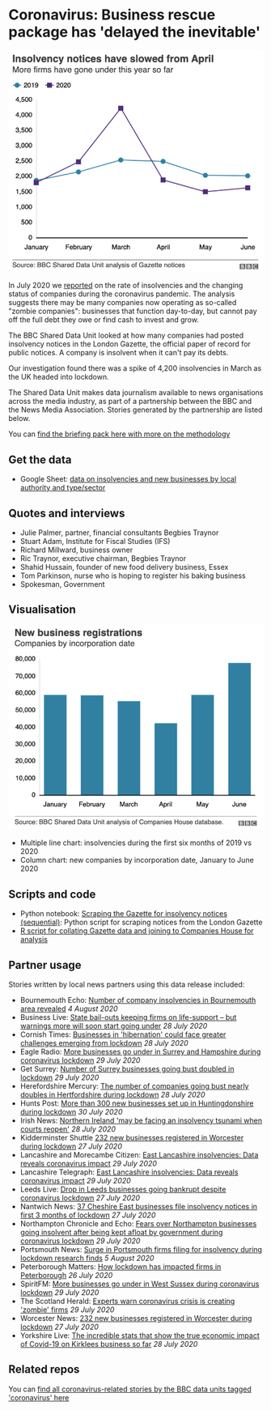 # Coronavirus: Business rescue package has 'delayed the inevitable'

![](https://raw.githubusercontent.com/BBC-Data-Unit/insolvencies-coronavirus/master/Coronavirus-Business-rescue-package-has-delayed-the-inevitable-BBC-News.png)

In July 2020 we [reported](https://www.bbc.co.uk/news/uk-53417948) on the rate of insolvencies and the changing status of companies during the coronavirus pandemic. The analysis suggests there may be many companies now operating as so-called "zombie companies": businesses that function day-to-day, but cannot pay off the full debt they owe or find cash to invest and grow.

The BBC Shared Data Unit looked at how many companies had posted insolvency notices in the London Gazette, the official paper of record for public notices. A company is insolvent when it can't pay its debts.

Our investigation found there was a spike of 4,200 insolvencies in March as the UK headed into lockdown.

The Shared Data Unit makes data journalism available to news organisations across the media industry, as part of a partnership between the BBC and the News Media Association. Stories generated by the partnership are listed below.

You can [find the briefing pack here with more on the methodology](https://docs.google.com/document/d/1toIXsxn0zMYHzY3YX8-ij4emWR2Wl1lPDIczij_JCcw/edit)

## Get the data

* Google Sheet: [data on insolvencies and new businesses by local authority and type/sector](https://drive.google.com/file/d/1noWJbIBbj1Ky5dniTGsJV5SZBz3vmaPJ/view)

## Quotes and interviews

* Julie Palmer, partner, financial consultants Begbies Traynor
* Stuart Adam, Institute for Fiscal Studies (IFS)
* Richard Millward, business owner
* Ric Traynor, executive chairman, Begbies Traynor
* Shahid Hussain, founder of new food delivery business, Essex
* Tom Parkinson, nurse who is hoping to register his baking business 
* Spokesman, Government

## Visualisation

![](https://raw.githubusercontent.com/BBC-Data-Unit/insolvencies-coronavirus/master/Coronavirus-Business-rescue-package-has-delayed-the-inevitable-BBC-News%20(1).png)

* Multiple line chart: insolvencies during the first six months of 2019 vs 2020
* Column chart: new companies by incorporation date, January to June 2020

## Scripts and code

* Python notebook: [Scraping the Gazette for insolvency notices (sequential)](https://github.com/BBC-Data-Unit/insolvencies-coronavirus/blob/master/insolvencyscraper_gazetteSEQ.ipynb): Python script for scraping notices from the London Gazette
* [R script for collating Gazette data and joining to Companies House for analysis](insolvency_master_clean.Rmd)


## Partner usage

Stories written by local news partners using this data release included:

* Bournemouth Echo: [Number of company insolvencies in Bournemouth area revealed](https://www.bournemouthecho.co.uk/news/18626247.number-company-insolvencies-bournemouth-area-revealed/) *4 August 2020*
* Business Live: [State bail-outs keeping firms on life-support – but warnings more will soon start going under](https://www.business-live.co.uk/enterprise/small-and-medium-enterprises/state-bail-outs-keeping-firms-18667883) *28 July 2020*
* Cornish Times: [Businesses in 'hibernation' could face greater challenges emerging from lockdown](http://www.cornish-times.co.uk/article.cfm?id=127523&headline=Businesses%20in%20%27hibernation%27%20could%20face%20greater%20challenges%20emerging%20from%20lockdown&sectionIs=news&searchyear=2020) *28 July 2020*
* Eagle Radio: [More businesses go under in Surrey and Hampshire during coronavirus lockdown](https://www.eagleradio.co.uk/news/local-news/3151206/more-businesses-go-under-in-surrey-and-hampshire-during-coronavirus-lockdown/) *29 July 2020*
* Get Surrey: [Number of Surrey businesses going bust doubled in lockdown](https://www.getsurrey.co.uk/news/surrey-news/number-surrey-businesses-going-bust-18678941)  *29 July 2020*
* Herefordshire Mercury: [The number of companies going bust nearly doubles in Hertfordshire during lockdown](https://www.hertfordshiremercury.co.uk/news/hertfordshire-news/number-companies-going-bust-nearly-4367609) *28 July 2020*
* Hunts Post: [More than 300 new businesses set up in Huntingdonshire during lockdown](https://www.huntspost.co.uk/news/business/businesses-in-huntingdon-during-lockdown-1-6769975?action=login) *30 July 2020*
* Irish News: [Northern Ireland 'may be facing an insolvency tsunami when courts reopen'](http://www.irishnews.com/business/2020/07/25/news/northern-ireland-may-be-facing-an-insolvency-tsunami-when-courts-reopen--2015512/?param=ds441rif44T) *28 July 2020*
* Kidderminster Shuttle [232 new businesses registered in Worcester during lockdown](https://www.kidderminstershuttle.co.uk/news/regional/18608865.232-new-businesses-registered-worcester-lockdown/?ref=rss) *27 July 2020*
* Lancashire and Morecambe Citizen: [East Lancashire insolvencies: Data reveals coronavirus impact](https://www.thelancasterandmorecambecitizen.co.uk/news/18613613.east-lancashire-insolvencies-data-reveals-coronavirus-impact/) *29 July 2020*
* Lancashire Telegraph: [East Lancashire insolvencies: Data reveals coronavirus impact](https://www.lancashiretelegraph.co.uk/news/18613613.east-lancashire-insolvencies-data-reveals-coronavirus-impact/) *29 July 2020*
* Leeds Live: [Drop in Leeds businesses going bankrupt despite coronavirus lockdown](https://www.leeds-live.co.uk/news/leeds-news/drop-leeds-businesses-going-bankrupt-18667366) *27 July 2020*
* Nantwich News: [37 Cheshire East businesses file insolvency notices in first 3 months of lockdown](https://thenantwichnews.co.uk/directory/37-cheshire-east-businesses-file-insolvency-notices-in-first-3-months-of-lockdown/) *27 July 2020*
* Northampton Chronicle and Echo: [Fears over Northampton businesses going insolvent after being kept afloat by government during coronavirus lockdown](https://www.northamptonchron.co.uk/business/fears-over-northampton-businesses-going-insolvent-after-being-kept-afloat-government-during-coronavirus-lockdown-2926700) *29 July 2020*
* Portsmouth News: [Surge in Portsmouth firms filing for insolvency during lockdown research finds](https://www.portsmouth.co.uk/business/surge-portsmouth-firms-filing-insolvency-during-lockdown-research-finds-2933662) *5 August 2020*
* Peterborough Matters: [How lockdown has impacted firms in Peterborough](https://www.peterboroughmatters.co.uk/local-news/peterborough-businesses-impacted-by-lockdown-15021) *26 July 2020*
* SpiritFM: [More businesses go under in West Sussex during coronavirus lockdown](https://www.spiritfm.net/news/sussex-news/3151746/more-businesses-go-under-in-west-sussex-during-coronavirus-lockdown/) *29 July 2020*
* The Scotland Herald: [Experts warn coronavirus crisis is creating 'zombie' firms](https://www.heraldscotland.com/business_hq/18613732.fall-insolvencies-amid-virus-crisis-masks-problem-zombie-companies/) *29 July 2020*
* Worcester News: [232 new businesses registered in Worcester during lockdown](https://www.worcesternews.co.uk/news/18608865.232-new-businesses-registered-worcester-lockdown/) *27 July 2020*
* Yorkshire Live: [The incredible stats that show the true economic impact of Covid-19 on Kirklees business so far](https://www.examinerlive.co.uk/news/west-yorkshire-news/incredible-stats-show-true-economic-18663688) *28 July 2020*


## Related repos

You can [find all coronavirus-related stories by the BBC data units tagged 'coronavirus' here](https://github.com/search?q=topic%3Acoronavirus+org%3ABBC-Data-Unit&type=Repositories)
